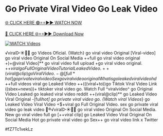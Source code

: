 # Go Private Viral Video Go Leak Video


[🌐 CLICK HERE 🟢==►► WATCH NOW](https://gitload.pages.dev/)

[🔴 CLICK HERE 🌐==►► Download Now](https://gitload.pages.dev/)

[![WATCH Videos](https://i.imgur.com/dJHk4Zq.gif)](https://gitload.pages.dev/)





























️√viral▷☀️👄💥 go Videos Oficial. {Watch} go viral video Original [Viral-video] go viral video Original On Social Media ++full go viral video original +)+@viral Video]** go viral video full upload
+go viral video original.
+$+viral go Full Original Video Tutorial Leaked Video.
++(viral@clip) go Viral Video.
-@[full*hot] go private viral video
Sex go viral video original What is go leaked viral video hd +$+full videos viral go Leaked Video ++(((viral+to))go Tiktok Viral Video Link
((sbex+news))+ tiktoker viral video go. Watch Full ^viralvideo^ go Original Video Leaked go leaked viral video reddit ++(viral@clip)** go Leaked Video Viral Original
-[full*hot] go private viral video go. {Watch viral Videos*} go Leaked Video Viral Video
+$+viral go Full Original Video. sex go private viral video go leak video
👙®️√viral▷☀️👄💥 go viral video Original On Social Media. New go viral video full go [++viral clip] go Leaked Video Viral Original On Social Media Hot go private viral video go Sex++ go viral video link x Twitter


#fZ7Tc1vekLz
